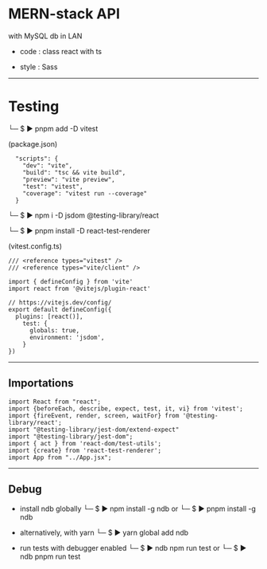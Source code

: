 # MERN-stack API

with MySQL db in LAN

- code : class react with ts

- style : Sass

---

# Testing

└─ $ ▶ pnpm add -D vitest

(package.json)

```
  "scripts": {
    "dev": "vite",
    "build": "tsc && vite build",
    "preview": "vite preview",
    "test": "vitest",
    "coverage": "vitest run --coverage"
  }
```

└─ $ ▶ npm i -D jsdom @testing-library/react

└─ $ ▶ pnpm install -D react-test-renderer

(vitest.config.ts)

```
/// <reference types="vitest" />
/// <reference types="vite/client" />

import { defineConfig } from 'vite'
import react from '@vitejs/plugin-react'

// https://vitejs.dev/config/
export default defineConfig({
  plugins: [react()],
    test: {
      globals: true,
      environment: 'jsdom',
    }
})
```

---

## Importations

```
import React from "react";
import {beforeEach, describe, expect, test, it, vi} from 'vitest';
import {fireEvent, render, screen, waitFor} from '@testing-library/react';
import "@testing-library/jest-dom/extend-expect"
import "@testing-library/jest-dom";
import { act } from 'react-dom/test-utils';
import {create} from 'react-test-renderer';
import App from "../App.jsx";
```

---

## Debug

- install ndb globally
└─ $ ▶ npm install -g ndb
or
└─ $ ▶ pnpm install -g ndb

- alternatively, with yarn
└─ $ ▶ yarn global add ndb

- run tests with debugger enabled
└─ $ ▶ ndb npm run test
or
└─ $ ▶ ndb pnpm run test
